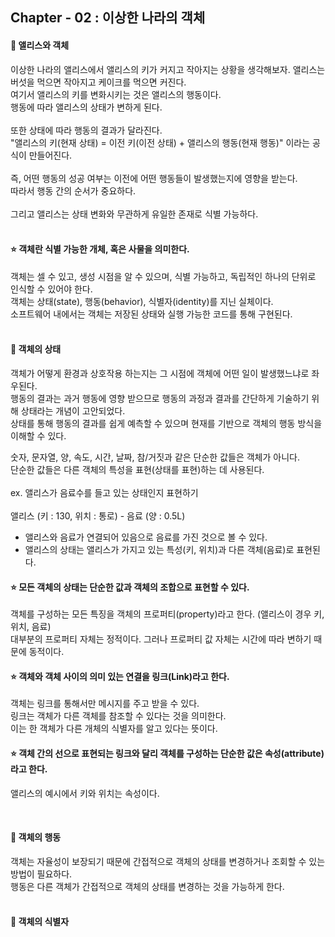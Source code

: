 ## Chapter - 02 : 이상한 나라의 객체

#### 📌 앨리스와 객체

이상한 나라의 앨리스에서 앨리스의 키가 커지고 작아지는 상황을 생각해보자. 앨리스는 버섯을 먹으면 작아지고 케이크를 먹으면 커진다. </br>
여기서 앨리스의 키를 변화시키는 것은 앨리스의 행동이다. </br>
행동에 따라 앨리스의 상태가 변하게 된다. </br>
</br>
또한 상태에 따라 행동의 결과가 달라진다. </br>
"앨리스의 키(현재 상태) = 이전 키(이전 상태) + 앨리스의 행동(현재 행동)" 이라는 공식이 만들어진다. </br>
</br>
즉, 어떤 행동의 성공 여부는 이전에 어떤 행동들이 발생했는지에 영향을 받는다. </br>
따라서 행동 간의 순서가 중요하다.</br>
</br>
그리고 앨리스는 상태 변화와 무관하게 유일한 존재로 식별 가능하다. </br>
</br>
#### ⭐️ 객체란 식별 가능한 개체, 혹은 사물을 의미한다.
  객체는 셀 수 있고, 생성 시점을 알 수 있으며, 식별 가능하고, 독립적인 하나의 단위로 인식할 수 있어야 한다. </br>
  객체는 상태(state), 행동(behavior), 식별자(identity)를 지닌 실체이다. </br>
  소프트웨어 내에서는 객체는 저장된 상태와 실행 가능한 코드를 통해 구현된다. </br>
<br>

#### 📌 객체의 상태
객체가 어떻게 환경과 상호작용 하는지는 그 시점에 객체에 어떤 일이 발생했느냐로 좌우된다. </br>
행동의 결과는 과거 행동에 영향 받으므로 행동의 과정과 결과를 간단하게 기술하기 위해 상태라는 개념이 고안되었다. </br>
상태를 통해 행동의 결과를 쉽게 예측할 수 있으며 현재를 기반으로 객체의 행동 방식을 이해할 수 있다. </br>

숫자, 문자열, 양, 속도, 시간, 날짜, 참/거짓과 같은 단순한 값들은 객체가 아니다. </br>
단순한 값들은 다른 객체의 특성을 표현(상태를 표현)하는 데 사용된다. </br>
</br>
ex. 앨리스가 음료수를 들고 있는 상태인지 표현하기 </br>
</br>
앨리스 (키 : 130, 위치 : 통로) - 음료 (양 : 0.5L)
- 앨리스와 음료가 연결되어 있음으로 음료를 가진 것으로 볼 수 있다.
- 앨리스의 상태는 앨리스가 가지고 있는 특성(키, 위치)과 다른 객체(음료)로 표현된다.

#### ⭐️ 모든 객체의 상태는 단순한 값과 객체의 조합으로 표현할 수 있다.
객체를 구성하는 모든 특징을 객체의 프로퍼티(property)라고 한다. (앨리스이 경우 키, 위치, 음료) </br>
대부분의 프로퍼티 자체는 정적이다. 그러나 프로퍼티 값 자체는 시간에 따라 변하기 때문에 동적이다. </br>

#### ⭐️ 객체와 객체 사이의 의미 있는 연결을 링크(Link)라고 한다.

객체는 링크를 통해서만 메시지를 주고 받을 수 있다. </br>
링크는 객체가 다른 객체를 참조할 수 있다는 것을 의미한다. </br>
이는 한 객체가 다른 개체의 식별자를 알고 있다는 뜻이다. </br>

#### ⭐️ 객체 간의 선으로 표현되는 링크와 달리 객체를 구성하는 단순한 값은 속성(attribute)라고 한다.

앨리스의 예시에서 키와 위치는 속성이다. 

</br>

#### 📌 객체의 행동 </br>
객체는 자율성이 보장되기 때문에 간접적으로 객체의 상태를 변경하거나 조회할 수 있는 방법이 필요하다. </br>
행동은 다른 객체가 간접적으로 객체의 상태를 변경하는 것을 가능하게 한다. </br>
</br>

#### 📌 객체의 식별자
